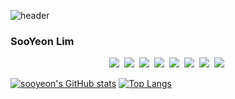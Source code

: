 ![header](https://capsule-render.vercel.app/api?text=🥰🐻💗&animation=fadeIn&type=Waving&color=timeGradient&fontAlign=80)

### SooYeon Lim
<p align="center">
  <img src="https://img.shields.io/badge/C++-00599C?style=flat-square&logo=C%2B%2B&logoColor=white"/></a>&nbsp 
  <img src="https://img.shields.io/badge/JAVA-007396?style=for-the-badge&logo=java&logoColor=white"></a>&nbsp 
  <img src="https://img.shields.io/badge/Python-3766AB?style=flat-square&logo=Python&logoColor=white"/></a>&nbsp 
  <img src="https://img.shields.io/badge/HTML-E34F26?style=flat-square&logo=HTML5&logoColor=white"/></a>&nbsp 
  <img src="https://img.shields.io/badge/JavaScript-F7DF1E?style=flat-square&logo=JavaScript&logoColor=white"/></a>&nbsp 
  <img src="https://img.shields.io/badge/C-A8B9CC?style=flat-square&logo=c&logoColor=white"/></a>&nbsp 
  <img src="https://img.shields.io/badge/c%23-%23239120.svg?style=flat-square&logo=c-sharp&logoColor=white"/></a>&nbsp 
  <img src="https://img.shields.io/badge/Kotlin-7F52FF?style=flat-square&logo=Kotlin&logoColor=white"/></a>&nbsp 
</p>

[![sooyeon's GitHub stats](https://github-readme-stats.vercel.app/api?username=printyeon&line_height=24&hide_rank=true&&layout=compact&theme=white)](https://github.com/printyeon/printyeon)
[![Top Langs](https://github-readme-stats.vercel.app/api/top-langs/?username=printyeon&layout=compact&langs_count=8&theme=white)](https://github.com/printyeon?tab=repositories&q=&type=&language=java&sort=)
<!-- [![Readme Card](https://github-readme-stats.vercel.app/api/pin/?username=printyeon&repo=resume&show_owner=true&theme=white)](https://github.com/printyeon/resume) -->
<!-- [![Readme Card](https://github-readme-stats.vercel.app/api/pin/?username=printyeon&repo=manual-job&show_owner=true&theme=white)](https://github.com/printyeon/manual-job)-->
